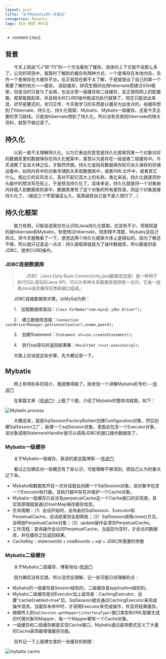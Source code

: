 ```yaml
---
layout: post
title: "关于Mybatis的一点笔记"
categories: Mybatis
tags: 后台 框架 持久层
---
```

* content
{:toc}

## 背景

　　今天上班由“CJ”转“70”的一个方法看到了缓存，具体的上下文就不说那么多了。公司的项目中，我暂时了解到的缓存有两种方式，一个是保存在本地内存，另外一个是保存在大缓存平台。反正我现在都不太了解，于是就提出了自己的第一个需要了解的地方——缓存。
说起缓存，研究生期间也用hibernate搭建过SSH框架，但是当时只是为了会用，也没太管一级缓存和二级缓存，反正按照网上的配置搬，框架能跑起来，并且相关的CURD操作能成功执行就够了。现在只能说出来混，迟早是要还的。言归正传，今天我学习的东西是以缓存为出发点的，由缓存想到了hibernate、持久化、持久化框架、Mybatis、Mybatis一级缓存。这是今天主要的学习路线。只是由hibernate想到了持久化，所以没有去查找hibernate的相关资料，就暂不做记录了。






## 持久化

　　以前一直不太理解持久化，以为它表达的意思是持久化框架将某一个对象对应的数据库里的数据保存在持久化框架中，甚至以为是存在一级或者二级缓存中。今天请教了呈呈大神之后，才豁然开朗。持久化是指将数据保存到可永久保存的存储设备中，如将内存中的对象存储到关系型数据库中，或者XML文件中，或者其它什么。相比它的实际含义，真对不起它高大上的名称。类比来说，持久化就是将你头脑中的想法写在纸上，于是想法持久化了。具体来说，持久化就是将一个对象由内存插入到数据库的表中，数据表里有了这个对象的所有属性值，则这个对象就被持久化了。（被这三个字蒙骗这么久，我真疑惑自己是不是入错行了...）

## 持久化框架

　　能力有限，只能说说我仅仅认识的Java持久化框架。应该有不少，但我知道的就hibernate和Mybatis，有使用过hibernate，但原理不清楚，Mybatis没自己弄过。但今天粗略看了一下，感觉这两个持久化框架大体上是相似的。因为了解还不够，所以就只记录这一点点：持久层框架就是为了操作数据库，所以都是封装JDBC，提供CURD操作。

### JDBC连接数据库

>　　JDBC（Java Data Base Connectivity,java数据库连接）是一种用于执行SQL语句的Java API，可以为多种关系数据库提供统一访问，它由一组用Java语言编写的类和接口组成。

　　JDBC连接数据库步骤，以MySql为例：
  
　　1.　加载数据库驱动：`Class.forName("com.mysql.jdbc.Driver");`

　　2.　建立数据库连接：`Connection con=DriverManager.getConnection(url,uname,pword);`

　　3.　创建Statement：`Statement st=con.createStatement();`

　　4.　执行sql语句并返回结果集：`ResultSet rs=st.execute(sql);`
  
　　大致上应该就这些步骤，先大概记录一下。

## Mybatis

　　网上有特别多的简介，我就懒得搬了。刚发现一个讲解Mybatis的专栏---[传送门](http://blog.csdn.net/column/details/mybatis-principle.html)
　　

　　在某篇文章（[传送门](http://blog.csdn.net/hupanfeng/article/details/9068003/)）上截了个图，介绍了Mybatis的整体流程图，如下：

![Mybatis process](http://img.my.csdn.net/uploads/201306/09/1370783456_4126.JPG)

　　大概说来，就是SqlSessionFactoryBuilder创建Configuration对象，然后创建SqlSession工厂，新建一个sqlSession对象，里面会包含一个Executor对象，该对象调用StatementHandler就可以调用JDBC的接口操作数据库了。

### Mybatis一级缓存

　　关于Mybatis一级缓存，我读的是这篇博客---[传送门](http://blog.csdn.net/luanlouis/article/details/41280959)

　　看过之后确实对一些概念有了些认识，可能理解不够深刻。把自己认为的重点记下来。
　
* Mybatis和数据库开启一次对话就会创建一个SqlSession对象，该对象中包含一个Executor执行器，该执行器中存在并维护一个Cache对象。
* Mybatis一级缓存只会涉及perpetualCache这一个Cache接口的实现类，其实现原理就是通过HashMap保存缓存信息。
* 生命周期：（1）会话开始时，会有新的SqlSession、Executor和PerpetualCache，会话结束则全部释放；（2）SqlSession调用close()方法，会释放PerpetualCache对象；（3）update操作会清空PerpetualCache。
* 工作流程：查询操作会访问PerpetualCache，当返回为空时，才会访问数据库，并在缓存之后返回结果。
* CacheKey：statementId + rowBounds + sql + JDBC所需要的参数


### Mybatis二级缓存

　　关于Mybatis二级缓存，博客地址-[传送门](http://blog.csdn.net/luanlouis/article/details/41408341)

　　因为确实没有实践，所以没完全理解，记一些可能已经理解的点：

* Mybatis的一级缓存是Session级别的，二级缓存是application级别的。
* Mybatis二级缓存是对Executor加上装饰者：CachingExecutor，设置"cacheEnabled=true"后，SqlSession就会通过CachingExecutor来完成操作请求。当缓存未命中时，才调用Executor来完成操作，并且将结果缓存。
* 根据传入到`SqlSession.getMapper(interfaceType)`接口类型和XML配置生成的代理对象叫Mapper，每一个Mapper都有一个Cache对象。
* 一级缓存和二级缓存都是实现Cache接口，Mybatis通过装饰模式定义了大量的Cache装饰器增强缓存功能。

　　另外记一下上面博文里的一张缓存机制图：

![mybatis cache](http://img.blog.csdn.net/20141123125616381)

